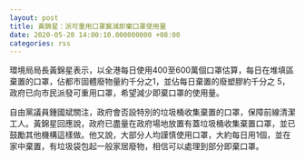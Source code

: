```yaml
---
layout: post
title: 黃錦星：派可重用口罩冀減即棄口罩使用量
date: 2020-05-20 14:00:10.000000000 +08:00
categories: rss
---
```


環境局局長黃錦星表示，以全港每日使用400至600萬個口罩估算，每日在堆填區棄置的口罩，佔都市固體廢物量約千分之1，並佔每日棄置的廢塑膠約千分之 5，政府已向市民派發可重用口罩，希望減少即棄口罩的使用量。

自由黨議員鍾國斌關注，政府會否設特別的垃圾桶收集棄置的口罩，保障前線清潔工人。黃錦星回應說，政府已盡量在政府場地放置有蓋垃圾桶收集棄置口罩，並已鼓勵其他機構這樣做。他又說，大部分人均謹慎使用口罩，大約每日用1個，並在家中棄置，有垃圾袋包起一般家居廢物，相信可以處理到部分即棄口罩。

